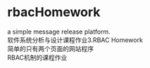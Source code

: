# rbacHomework
a simple message release platform.<br>
软件系统分析与设计课程作业3.RBAC Homework<br>
简单的只有两个页面的网站程序<br>
RBAC机制的课程作业
